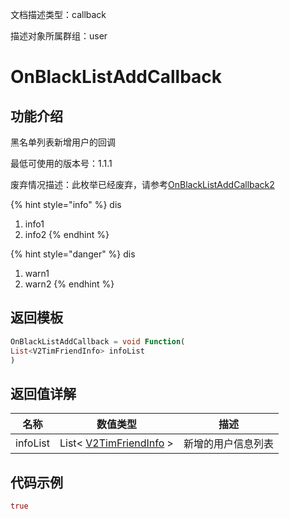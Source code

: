 文档描述类型：callback

描述对象所属群组：user


# OnBlackListAddCallback

## 功能介绍

黑名单列表新增用户的回调

最低可使用的版本号：1.1.1

废弃情况描述：此枚举已经废弃，请参考[OnBlackListAddCallback2](OnBlackListAddCallback2.md)


{% hint style="info" %}
dis
1. info1
2. info2
{% endhint %}


{% hint style="danger" %}
dis
1. warn1
2. warn2
{% endhint %}

## 返回模板

```dart
OnBlackListAddCallback = void Function(
List<V2TimFriendInfo> infoList
)
```


## 返回值详解

| 名称 | 数值类型 | 描述 |
| ---- | -------- | ---- |
| infoList | List< [V2TimFriendInfo](../class/conversation/V2TimFriendInfo.md) > | 新增的用户信息列表 |


## 代码示例

```dart
true
```

